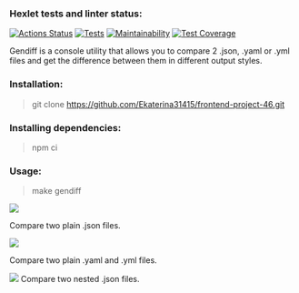 ### Hexlet tests and linter status:
[![Actions Status](https://github.com/Ekaterina31415/frontend-project-46/workflows/hexlet-check/badge.svg)](https://github.com/Ekaterina31415/frontend-project-46/actions)
[![Tests](https://github.com/Ekaterina31415/frontend-project-46/actions/workflows/main-test.yml/badge.svg)](https://github.com/Ekaterina31415/frontend-project-46/actions/workflows/main-test.yml)
[![Maintainability](https://api.codeclimate.com/v1/badges/6f4e2b0633944f95c758/maintainability)](https://codeclimate.com/github/Ekaterina31415/frontend-project-46/maintainability)
[![Test Coverage](https://api.codeclimate.com/v1/badges/6f4e2b0633944f95c758/test_coverage)](https://codeclimate.com/github/Ekaterina31415/frontend-project-46/test_coverage)


Gendiff is a console utility that allows you to compare 2 .json, .yaml or .yml files and get the difference between them in different output styles.

### Installation:
> git clone https://github.com/Ekaterina31415/frontend-project-46.git

### Installing dependencies:
> npm ci

### Usage:
> make gendiff

<a href="https://asciinema.org/a/mtSvYJAjijS1jH4p4WbISb7z3" target="_blank"><img src="https://asciinema.org/a/mtSvYJAjijS1jH4p4WbISb7z3.svg" /></a>

Compare two plain .json files.

<a href="https://asciinema.org/a/Y0ejnGARLVkCMpvifW6qhgXMd" target="_blank"><img src="https://asciinema.org/a/Y0ejnGARLVkCMpvifW6qhgXMd.svg" /></a>

Compare two plain .yaml and .yml files.

<a href="https://asciinema.org/a/6oa1lL7XeiUjXjbO8hcfnonDW" target="_blank"><img src="https://asciinema.org/a/6oa1lL7XeiUjXjbO8hcfnonDW.svg" /></a>
Compare two nested .json files.
